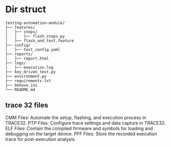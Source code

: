 
# Dir struct 
```
testing-automation-module/
├── features/
│   ├── steps/
│   │   ├── flash_steps.py
│   ├── flash_and_test.feature
├── config/
│   ├── test_config.yaml
├── reports/
│   ├── report.html
├── logs/
│   ├── execution.log
├── key_driven_test.py
├── environment.py
├── requirements.txt
├── behave.ini
└── README.md

```

## trace 32 files
CMM Files: Automate the setup, flashing, and execution process in TRACE32.
PTP Files: Configure trace settings and data capture in TRACE32.
ELF Files: Contain the compiled firmware and symbols for loading and debugging on the target device.
PFF Files: Store the recorded execution trace for post-execution analysis. 